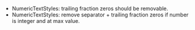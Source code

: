 
- NumericTextStyles: trailing fraction zeros should be removable.
- NumericTextStyles: remove separator + trailing fraction zeros if number is integer and at max value.
